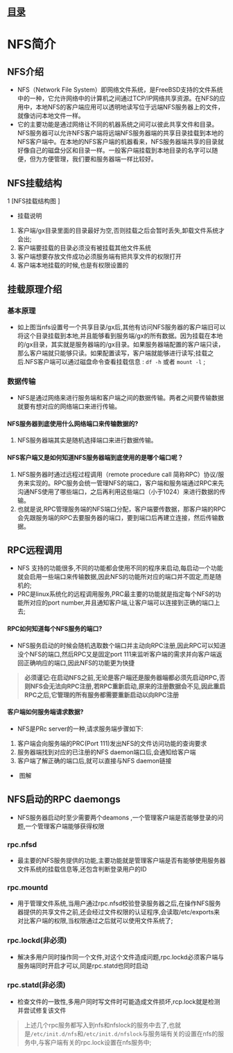 ## [目录](https://github.com/Letitmiss/FS-learning/blob/master/README.md)

# NFS简介


## NFS介绍
* NFS（Network File System）即网络文件系统，是FreeBSD支持的文件系统中的一种，它允许网络中的计算机之间通过TCP/IP网络共享资源。在NFS的应用中，本地NFS的客户端应用可以透明地读写位于远端NFS服务器上的文件，就像访问本地文件一样。    
* 它的主要功能是通过网络让不同的机器系统之间可以彼此共享文件和目录。NFS服务器可以允许NFS客户端将远端NFS服务器端的共享目录挂载到本地的NFS客户端中。在本地的NFS客户端的机器看来，NFS服务器端共享的目录就好像自己的磁盘分区和目录一样。一般客户端挂载到本地目录的名字可以随便，但为方便管理，我们要和服务器端一样比较好。


## NFS挂载结构

1 [NFS挂载结构图 ]

* 挂载说明 
1. 客户端/gx目录里面的目录最好为空,否则挂载之后会暂时丢失,卸载文件系统才会出;
2. 客户端要挂载的目录必须没有被挂载其他文件系统
3. 客户端想要存放文件成功必须服务端有把共享文件的权限打开
4. 客户端本地挂载的时候,也是有权限设置的


## 挂载原理介绍
### 基本原理
* 如上图当nfs设置号一个共享目录/gx后,其他有访问NFS服务器的客户端旧可以将这个目录挂载到本地,并且能够看到服务端/gx的所有数据。因为挂载在本地的/gx目录，其实就是服务器端的/gx目录。如果服务器端配置的客户端只读，那么客户端就只能够只读。如果配置读写，客户端就能够进行读写;挂载之后.NFS客户端可以通过磁盘命令查看挂载信息 : `df -h` 或者 `mount -l` ;
### 数据传输

* NFS是通过网络来进行服务端和客户端之间的数据传输。两者之间要传输数据就要有想对应的网络端口来进行传输。
#### NFS服务器到底使用什么网络端口来传输数据的?
1. NFS服务器端其实是随机选择端口来进行数据传输。
#### NFS客户端又是如何知道NFS服务器端到底使用的是哪个端口呢？
1. NFS服务器时通过远程过程调用（remote procedure call 简称RPC）协议/服务来实现的。RPC服务会统一管理NFS的端口，客户端和服务端通过RPC来先沟通NFS使用了哪些端口，之后再利用这些端口（小于1024）来进行数据的传输。   
2. 也就是说,RPC管理服务端的NFS端口分配，客户端要传数据，那客户端的RPC会先跟服务端的RPC去要服务器的端口，要到端口后再建立连接，然后传输数据。


## RPC远程调用
* NFS 支持的功能很多,不同的功能都会使用不同的程序来启动,每启动一个功能就会启用一些端口来传输数据,因此NFS的功能所对应的端口并不固定,而是随机的;
* PRC是linux系统化的远程调用服务,PRC最主要的功能就是指定每个NFS的功能所对应的port number,并且通知客户端,让客户端可以连接到正确的端口上去;
####  RPC如何知道每个NFS服务的端口? 
* NFS服务启动的时候会随机选取数个端口并主动向RPC注册,因此RPC可以知道没个NFS的端口,然后RPC又是固定port 111来监听客户端的需求并向客户端返回正确响应的端口,因此NFS的功能更为快捷   
> **必须谨记:在启动NFS之前,无论是客户端还是服务器端都必须先启动RPC,否则NFS会无法向RPC注册,若RPC重新启动,原来的注册数据会不见,因此重启RPC之后,它管理的所有服务都需要重新启动以向RPC注册**

#### 客户端如何服务端请求数据?
* NFS是PRc server的一种,请求服务端步骤如下:
1. 客户端会向服务端的PRC(Port 111)发出NFS的文件访问功能的查询要求
2. 服务器端找到对应的已注册的NFS daemon端口后,会通知给客户端
3. 客户端了解正确的端口后,就可以直接与NFS daemon链接

*  图解 


## NFS启动的RPC daemongs

* NFS服务器启动时至少需要两个deamons ,一个管理客户端是否能够登录的问题,一个管理客户端能够获得权限

### rpc.nfsd
* 最主要的NFS服务提供的功能,主要功能就是管理客户端是否有能够使用服务器文件系统的挂载信息等,还包含判断登录用户的ID
### rpc.mountd
 * 用于管理文件系统,当用户通过rpc.nfsd校验登录服务器之后,在操作NFS服务器提供的共享文件之前,还会经过文件权限的认证程序,会读取/etc/exports来对比客户端的权限,当权限通过之后就可以使用文件系统了;

### rpc.lockd(非必须)
* 解决多用户同时操作同一个文件,对这个文件造成问题,rpc.lockd必须客户端与服务端同时开启才可以,同是rpc.statd也同时启动

### rpc.statd(非必须)
* 检查文件的一致性,多用户同时写文件时可能造成文件损坏,rcp.lock就是检测并尝试修复该文件

> 上述几个rpc服务都写入到nfs和nfslock的服务中去了,也就是`/etc/init.d/nfs`和`/etc/init.d/nfslock`与服务端有关的设置在nfs的服务中,与客户端有关的rpc.lock设置在nfs服务中;


 
 









